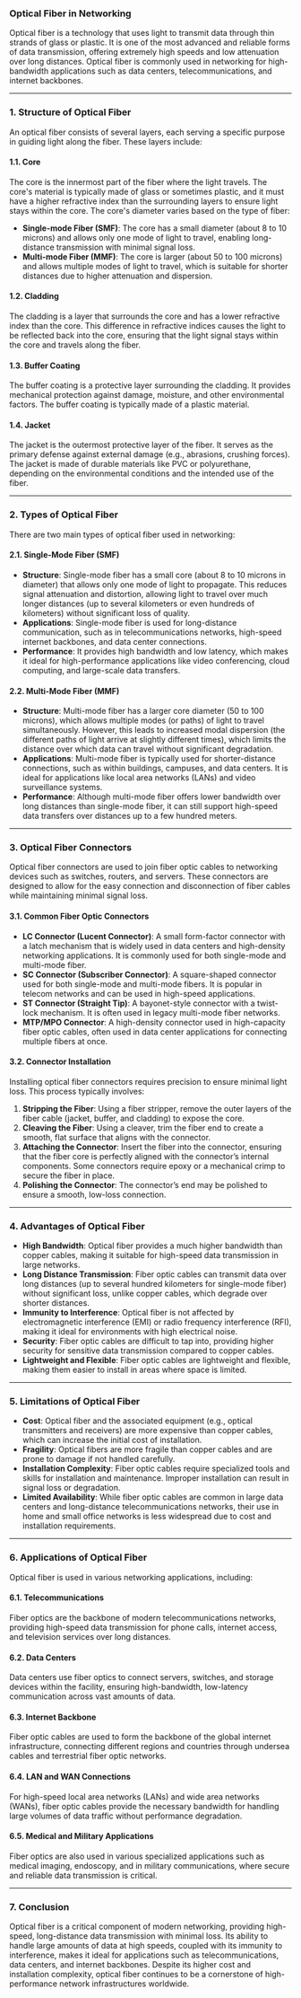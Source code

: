 ### **Optical Fiber in Networking**

Optical fiber is a technology that uses light to transmit data through thin strands of glass or plastic. It is one of the most advanced and reliable forms of data transmission, offering extremely high speeds and low attenuation over long distances. Optical fiber is commonly used in networking for high-bandwidth applications such as data centers, telecommunications, and internet backbones.

---

### **1. Structure of Optical Fiber**

An optical fiber consists of several layers, each serving a specific purpose in guiding light along the fiber. These layers include:

#### **1.1. Core**
The core is the innermost part of the fiber where the light travels. The core's material is typically made of glass or sometimes plastic, and it must have a higher refractive index than the surrounding layers to ensure light stays within the core. The core's diameter varies based on the type of fiber:

- **Single-mode Fiber (SMF)**: The core has a small diameter (about 8 to 10 microns) and allows only one mode of light to travel, enabling long-distance transmission with minimal signal loss.
- **Multi-mode Fiber (MMF)**: The core is larger (about 50 to 100 microns) and allows multiple modes of light to travel, which is suitable for shorter distances due to higher attenuation and dispersion.

#### **1.2. Cladding**
The cladding is a layer that surrounds the core and has a lower refractive index than the core. This difference in refractive indices causes the light to be reflected back into the core, ensuring that the light signal stays within the core and travels along the fiber.

#### **1.3. Buffer Coating**
The buffer coating is a protective layer surrounding the cladding. It provides mechanical protection against damage, moisture, and other environmental factors. The buffer coating is typically made of a plastic material.

#### **1.4. Jacket**
The jacket is the outermost protective layer of the fiber. It serves as the primary defense against external damage (e.g., abrasions, crushing forces). The jacket is made of durable materials like PVC or polyurethane, depending on the environmental conditions and the intended use of the fiber.

---

### **2. Types of Optical Fiber**

There are two main types of optical fiber used in networking:

#### **2.1. Single-Mode Fiber (SMF)**

- **Structure**: Single-mode fiber has a small core (about 8 to 10 microns in diameter) that allows only one mode of light to propagate. This reduces signal attenuation and distortion, allowing light to travel over much longer distances (up to several kilometers or even hundreds of kilometers) without significant loss of quality.
- **Applications**: Single-mode fiber is used for long-distance communication, such as in telecommunications networks, high-speed internet backbones, and data center connections.
- **Performance**: It provides high bandwidth and low latency, which makes it ideal for high-performance applications like video conferencing, cloud computing, and large-scale data transfers.

#### **2.2. Multi-Mode Fiber (MMF)**

- **Structure**: Multi-mode fiber has a larger core diameter (50 to 100 microns), which allows multiple modes (or paths) of light to travel simultaneously. However, this leads to increased modal dispersion (the different paths of light arrive at slightly different times), which limits the distance over which data can travel without significant degradation.
- **Applications**: Multi-mode fiber is typically used for shorter-distance connections, such as within buildings, campuses, and data centers. It is ideal for applications like local area networks (LANs) and video surveillance systems.
- **Performance**: Although multi-mode fiber offers lower bandwidth over long distances than single-mode fiber, it can still support high-speed data transfers over distances up to a few hundred meters.

---

### **3. Optical Fiber Connectors**

Optical fiber connectors are used to join fiber optic cables to networking devices such as switches, routers, and servers. These connectors are designed to allow for the easy connection and disconnection of fiber cables while maintaining minimal signal loss.

#### **3.1. Common Fiber Optic Connectors**

- **LC Connector (Lucent Connector)**: A small form-factor connector with a latch mechanism that is widely used in data centers and high-density networking applications. It is commonly used for both single-mode and multi-mode fiber.
- **SC Connector (Subscriber Connector)**: A square-shaped connector used for both single-mode and multi-mode fibers. It is popular in telecom networks and can be used in high-speed applications.
- **ST Connector (Straight Tip)**: A bayonet-style connector with a twist-lock mechanism. It is often used in legacy multi-mode fiber networks.
- **MTP/MPO Connector**: A high-density connector used in high-capacity fiber optic cables, often used in data center applications for connecting multiple fibers at once.

#### **3.2. Connector Installation**

Installing optical fiber connectors requires precision to ensure minimal light loss. This process typically involves:

1. **Stripping the Fiber**: Using a fiber stripper, remove the outer layers of the fiber cable (jacket, buffer, and cladding) to expose the core.
2. **Cleaving the Fiber**: Using a cleaver, trim the fiber end to create a smooth, flat surface that aligns with the connector.
3. **Attaching the Connector**: Insert the fiber into the connector, ensuring that the fiber core is perfectly aligned with the connector’s internal components. Some connectors require epoxy or a mechanical crimp to secure the fiber in place.
4. **Polishing the Connector**: The connector’s end may be polished to ensure a smooth, low-loss connection.

---

### **4. Advantages of Optical Fiber**

- **High Bandwidth**: Optical fiber provides a much higher bandwidth than copper cables, making it suitable for high-speed data transmission in large networks.
- **Long Distance Transmission**: Fiber optic cables can transmit data over long distances (up to several hundred kilometers for single-mode fiber) without significant loss, unlike copper cables, which degrade over shorter distances.
- **Immunity to Interference**: Optical fiber is not affected by electromagnetic interference (EMI) or radio frequency interference (RFI), making it ideal for environments with high electrical noise.
- **Security**: Fiber optic cables are difficult to tap into, providing higher security for sensitive data transmission compared to copper cables.
- **Lightweight and Flexible**: Fiber optic cables are lightweight and flexible, making them easier to install in areas where space is limited.

---

### **5. Limitations of Optical Fiber**

- **Cost**: Optical fiber and the associated equipment (e.g., optical transmitters and receivers) are more expensive than copper cables, which can increase the initial cost of installation.
- **Fragility**: Optical fibers are more fragile than copper cables and are prone to damage if not handled carefully.
- **Installation Complexity**: Fiber optic cables require specialized tools and skills for installation and maintenance. Improper installation can result in signal loss or degradation.
- **Limited Availability**: While fiber optic cables are common in large data centers and long-distance telecommunications networks, their use in home and small office networks is less widespread due to cost and installation requirements.

---

### **6. Applications of Optical Fiber**

Optical fiber is used in various networking applications, including:

#### **6.1. Telecommunications**
Fiber optics are the backbone of modern telecommunications networks, providing high-speed data transmission for phone calls, internet access, and television services over long distances.

#### **6.2. Data Centers**
Data centers use fiber optics to connect servers, switches, and storage devices within the facility, ensuring high-bandwidth, low-latency communication across vast amounts of data.

#### **6.3. Internet Backbone**
Fiber optic cables are used to form the backbone of the global internet infrastructure, connecting different regions and countries through undersea cables and terrestrial fiber optic networks.

#### **6.4. LAN and WAN Connections**
For high-speed local area networks (LANs) and wide area networks (WANs), fiber optic cables provide the necessary bandwidth for handling large volumes of data traffic without performance degradation.

#### **6.5. Medical and Military Applications**
Fiber optics are also used in various specialized applications such as medical imaging, endoscopy, and in military communications, where secure and reliable data transmission is critical.

---

### **7. Conclusion**

Optical fiber is a critical component of modern networking, providing high-speed, long-distance data transmission with minimal loss. Its ability to handle large amounts of data at high speeds, coupled with its immunity to interference, makes it ideal for applications such as telecommunications, data centers, and internet backbones. Despite its higher cost and installation complexity, optical fiber continues to be a cornerstone of high-performance network infrastructures worldwide.
